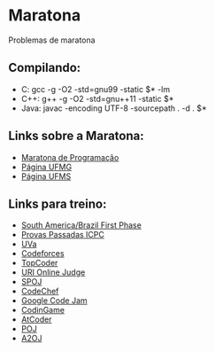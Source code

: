 # Maratona
Problemas de maratona

## Compilando:
 - C: gcc -g -O2 -std=gnu99 -static $* -lm
 - C++: g++ -g -O2 -std=gnu++11 -static $*
 - Java: javac -encoding UTF-8 -sourcepath . -d . $*

## Links sobre a Maratona:
 - [Maratona de Programação](http://maratona.ime.usp.br/)
 - [Página UFMG](http://wiki.maratona.dcc.ufmg.br/index.php/P%C3%A1gina_principal)
 - [Página UFMS](http://maratona.wp.facom.ufms.br/)

## Links para treino:
 - [South America/Brazil First Phase](http://maratona.ime.usp.br/antigas16.html)
 - [Provas Passadas ICPC](https://icpcarchive.ecs.baylor.edu/)
 - [UVa](https://uva.onlinejudge.org/)
 - [Codeforces](http://codeforces.com/)
 - [TopCoder](https://www.topcoder.com/)
 - [URI Online Judge](https://www.urionlinejudge.com.br/)
 - [SPOJ](https://spoj.com/)
 - [CodeChef](https://www.codechef.com/)
 - [Google Code Jam](https://code.google.com/codejam)
 - [CodinGame](https://www.codingame.com/)
 - [AtCoder](https://atcoder.jp/)
 - [POJ](http://poj.org/)
 - [A2OJ](https://a2oj.com/)